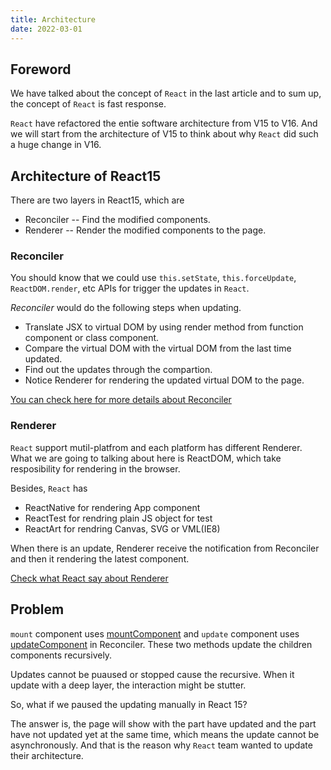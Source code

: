 ```yaml
---
title: Architecture
date: 2022-03-01
---
```


## Foreword

We have talked about the concept of `React` in the last article and to sum up, the concept of `React` is fast response.

`React` have refactored the entie software architecture from V15 to V16. And we will start from the architecture of V15 to think about why `React` did such a huge change in V16.

## Architecture of React15

There are two layers in React15, which are

- Reconciler -- Find the modified components.
- Renderer -- Render the modified components to the page.

### Reconciler

You should know that we could use `this.setState`, `this.forceUpdate`, `ReactDOM.render`, etc APIs for trigger the updates in `React`.

_Reconciler_ would do the following steps when updating.

- Translate JSX to virtual DOM by using render method from function component or class component.
- Compare the virtual DOM with the virtual DOM from the last time updated.
- Find out the updates through the compartion.
- Notice Renderer for rendering the updated virtual DOM to the page.

[You can check here for more details about Reconciler](https://reactjs.org/docs/codebase-overview.html#reconcilers)

### Renderer

`React` support mutil-platfrom and each platform has different Renderer. What we are going to talking about here is ReactDOM, which take resposibility for rendering in the browser.

Besides, `React` has

- ReactNative for rendering App component
- ReactTest for rendring plain JS object for test
- ReactArt for rendring Canvas, SVG or VML(IE8)

When there is an update, Renderer receive the notification from Reconciler and then it rendering the latest component.

[Check what React say about Renderer](https://reactjs.org/docs/codebase-overview.html#renderers)

## Problem

`mount` component uses [mountComponent](https://github.com/facebook/react/blob/15-stable/src/renderers/dom/shared/ReactDOMComponent.js#L498) and `update` component uses [updateComponent](https://github.com/facebook/react/blob/15-stable/src/renderers/dom/shared/ReactDOMComponent.js#L877) in Reconciler. These two methods update the children components recursively.

Updates cannot be puaused or stopped cause the recursive. When it update with a deep layer, the interaction might be stutter.

So, what if we paused the updating manually in React 15?

The answer is, the page will show with the part have updated and the part have not updated yet at the same time, which means the update cannot be asynchronously. And that is the reason why `React` team wanted to update their architecture.
